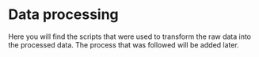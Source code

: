 # Data processing

Here you will find the scripts that were used to transform the raw data into the processed data. The process that was followed will be added later.
